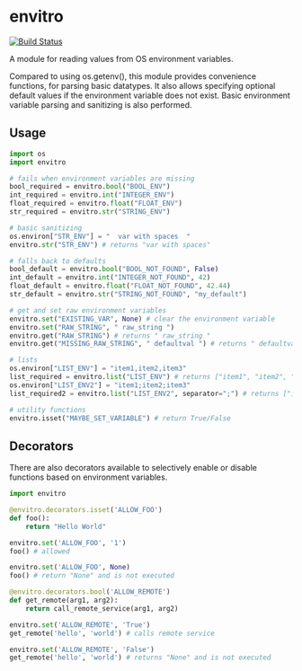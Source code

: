envitro
=======

[![Build Status](https://travis-ci.org/MarcMeszaros/envitro.svg?branch=master)](https://travis-ci.org/MarcMeszaros/envitro)

A module for reading values from OS environment variables.

Compared to using os.getenv(), this module provides convenience functions,
for parsing basic datatypes. It also allows specifying optional default values if
the environment variable does not exist. Basic environment variable parsing and
sanitizing is also performed.

Usage
-----

```python
import os
import envitro

# fails when environment variables are missing
bool_required = envitro.bool("BOOL_ENV")
int_required = envitro.int("INTEGER_ENV")
float_required = envitro.float("FLOAT_ENV")
str_required = envitro.str("STRING_ENV")

# basic sanitizing
os.environ["STR_ENV"] = "  var with spaces  "
envitro.str("STR_ENV") # returns "var with spaces"

# falls back to defaults
bool_default = envitro.bool("BOOL_NOT_FOUND", False)
int_default = envitro.int("INTEGER_NOT_FOUND", 42)
float_default = envitro.float("FLOAT_NOT_FOUND", 42.44)
str_default = envitro.str("STRING_NOT_FOUND", "my_default")

# get and set raw environment variables
envitro.set("EXISTING_VAR", None) # clear the environment variable
envitro.set("RAW_STRING", " raw_string ")
envitro.get("RAW_STRING") # returns " raw_string "
envitro.get("MISSING_RAW_STRING", " defaultval ") # returns " defaultval "

# lists
os.environ["LIST_ENV"] = "item1,item2,item3"
list_required = envitro.list("LIST_ENV") # returns ["item1", "item2", "item3"]
os.environ["LIST_ENV2"] = "item1;item2;item3"
list_required2 = envitro.list("LIST_ENV2", separator=";") # returns ["item1", "item2", "item3"]

# utility functions
envitro.isset("MAYBE_SET_VARIABLE") # return True/False
```

Decorators
----------

There are also decorators available to selectively enable or disable functions based on environment
variables.

```python
import envitro

@envitro.decorators.isset('ALLOW_FOO')
def foo():
    return "Hello World"

envitro.set('ALLOW_FOO', '1')
foo() # allowed

envitro.set('ALLOW_FOO', None)
foo() # return "None" and is not executed

@envitro.decorators.bool('ALLOW_REMOTE')
def get_remote(arg1, arg2):
    return call_remote_service(arg1, arg2)

envitro.set('ALLOW_REMOTE', 'True')
get_remote('hello', 'world') # calls remote service

envitro.set('ALLOW_REMOTE', 'False')
get_remote('hello', 'world') # returns "None" and is not executed
```
